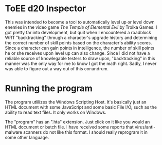 # ToEE d20 Inspector

This was intended to become a tool to automatically level up or level down enemies in the video game _The Temple of Elemental Evil_ by Troika Games. I got pretty far into development, but quit when I encountered a roadblock WRT "backtracking" through a  character's upgrade history and determining the correct number of skill points based on the character's ability scores. Since a character can gain points in intelligence, the number of skill points he or she receives upon level up can also change. Since I did not have a reliable source of knowlegable testers to draw upon, "backtracking" in this manner was the only way for me to know I got the math right. Sadly, I never was able to figure out a way out of this conundrum.

# Running the program

The program utlilizes the Windows Scripting Host. It's basically just an HTML document with some JavaScript and some basic File I/O, such as the ability to read text files. It only works on Windows.

The "program" has an ".hta" extension. Just click on it like you would an HTML document or batch file. I have received some reports that virus/anti-malware scanners do not like this format. I should really reprogram it in some other language.
